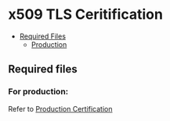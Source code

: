 # x509 TLS Ceritification

- [Required Files](#required-files)
  - [Production](#for-production)

## Required files

### For production:

Refer to [Production Certification](../../README.md#for-production)
